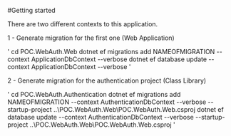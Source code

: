 #Getting started

There are two different contexts to this application.

1 - Generate migration for the first one (Web Application)

'
cd POC.WebAuth.Web
dotnet ef migrations add NAMEOFMIGRATION --context ApplicationDbContext --verbose
dotnet ef database update --context ApplicationDbContext --verbose
'

2 - Generate migration for the authentication project (Class Library)

'
cd POC.WebAuth.Authentication
dotnet ef migrations add NAMEOFMIGRATION --context AuthenticationDbContext --verbose --startup-project ..\POC.WebAuth.Web\POC.WebAuth.Web.csproj
dotnet ef database update --context AuthenticationDbContext --verbose --startup-project ..\POC.WebAuth.Web\POC.WebAuth.Web.csproj
'